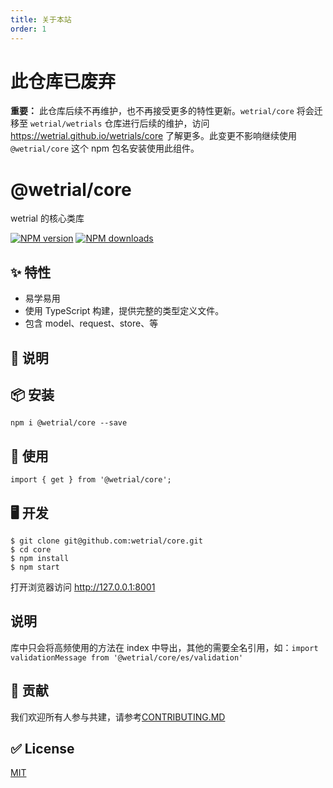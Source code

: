 ```yaml
---
title: 关于本站
order: 1
---
```




# 此仓库已废弃

**重要：** 此仓库后续不再维护，也不再接受更多的特性更新。`wetrial/core` 将会迁移至 `wetrial/wetrials` 仓库进行后续的维护，访问 https://wetrial.github.io/wetrials/core 了解更多。此变更不影响继续使用 `@wetrial/core` 这个 npm 包名安装使用此组件。

# @wetrial/core

wetrial 的核心类库

[![NPM version][image-1]][1] [![NPM downloads][image-2]][2]

## ✨ 特性

- 易学易用
- 使用 TypeScript 构建，提供完整的类型定义文件。
- 包含 model、request、store、等

## 📣 说明

## 📦 安装

```
npm i @wetrial/core --save
```

## 🔨 使用

```
import { get } from '@wetrial/core';
```

## 🖥 开发

```
$ git clone git@github.com:wetrial/core.git
$ cd core
$ npm install
$ npm start
```

打开浏览器访问 http://127.0.0.1:8001

## 说明

库中只会将高频使用的方法在 index 中导出，其他的需要全名引用，如：`import validationMessage from '@wetrial/core/es/validation'`

## 🤝 贡献

我们欢迎所有人参与共建，请参考[CONTRIBUTING.MD](https://github.com/wetrial/core/blob/master/CONTRIBUTING.MD)

## ✅ License

[MIT](https://github.com/wetrial/core/blob/master/LICENSE)

[1]: https://www.npmjs.com/package/@wetrial/core
[2]: https://npmjs.org/package/@wetrial/core
[image-1]: https://img.shields.io/npm/v/@wetrial/core.svg?style=flat
[image-2]: https://img.shields.io/npm/dm/@wetrial/core.svg?style=flat
